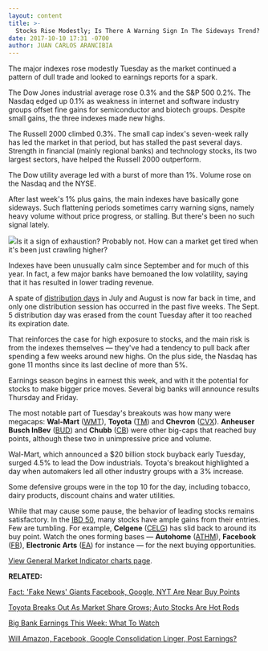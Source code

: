 ```yaml
---
layout: content
title: >-
  Stocks Rise Modestly; Is There A Warning Sign In The Sideways Trend?
date: 2017-10-10 17:31 -0700
author: JUAN CARLOS ARANCIBIA
---
```






The major indexes rose modestly Tuesday as the market continued a pattern of dull trade and looked to earnings reports for a spark.




The Dow Jones industrial average rose 0.3% and the S&P 500 0.2%. The Nasdaq edged up 0.1% as weakness in internet and software industry groups offset fine gains for semiconductor and biotech groups. Despite small gains, the three indexes made new highs.


The Russell 2000 climbed 0.3%. The small cap index's seven-week rally has led the market in that period, but has stalled the past several days. Strength in financial (mainly regional banks) and technology stocks, its two largest sectors, have helped the Russell 2000 outperform.


The Dow utility average led with a burst of more than 1%. Volume rose on the Nasdaq and the NYSE.


After last week's 1% plus gains, the main indexes have basically gone sideways. Such flattening periods sometimes carry warning signs, namely heavy volume without price progress, or stalling. But there's been no such signal lately.


![](https://www.investors.com/wp-content/uploads/2017/10/MP101017-201x300.png)Is it a sign of exhaustion? Probably not. How can a market get tired when it's been just crawling higher?


Indexes have been unusually calm since September and for much of this year. In fact, a few major banks have bemoaned the low volatility, saying that it has resulted in lower trading revenue.


A spate of [distribution days](https://www.investors.com/ibd-university/market-timing/market-tops/) in July and August is now far back in time, and only one distribution session has occurred in the past five weeks. The Sept. 5 distribution day was erased from the count Tuesday after it too reached its expiration date.


That reinforces the case for high exposure to stocks, and the main risk is from the indexes themselves — they've had a tendency to pull back after spending a few weeks around new highs. On the plus side, the Nasdaq has gone 11 months since its last decline of more than 5%.


Earnings season begins in earnest this week, and with it the potential for stocks to make bigger price moves. Several big banks will announce results Thursday and Friday.


The most notable part of Tuesday's breakouts was how many were megacaps: **Wal-Mart** ([WMT](https://research.investors.com/quote.aspx?symbol=WMT)), **Toyota** ([TM](https://research.investors.com/quote.aspx?symbol=TM)) and **Chevron** ([CVX](https://research.investors.com/quote.aspx?symbol=CVX)). **Anheuser Busch InBev** ([BUD](https://research.investors.com/quote.aspx?symbol=BUD)) and **Chubb** ([CB](https://research.investors.com/quote.aspx?symbol=CB)) were other big-caps that reached buy points, although these two in unimpressive price and volume.


Wal-Mart, which announced a $20 billion stock buyback early Tuesday, surged 4.5% to lead the Dow industrials. Toyota's breakout highlighted a day when automakers led all other industry groups with a 3% increase.


Some defensive groups were in the top 10 for the day, including tobacco, dairy products, discount chains and water utilities.


While that may cause some pause, the behavior of leading stocks remains satisfactory. In the [IBD 50](http://research.investors.com/stock-lists/ibd-50/), many stocks have ample gains from their entries. Few are tumbling. For example, **Celgene** ([CELG](https://research.investors.com/quote.aspx?symbol=CELG)) has slid back to around its buy point. Watch the ones forming bases — **Autohome** ([ATHM](https://research.investors.com/quote.aspx?symbol=ATHM)), **Facebook** ([FB](https://research.investors.com/quote.aspx?symbol=FB)), **Electronic Arts** ([EA](https://research.investors.com/quote.aspx?symbol=EA)) for instance — for the next buying opportunities.


[View General Market Indicator charts page](https://www.investors.com/wp-content/uploads/2017/10/IBD1010152503GMI.pdf).


**RELATED:**


[Fact: 'Fake News' Giants Facebook, Google, NYT Are Near Buy Points](https://www.investors.com/market-trend/stock-market-today/fact-fake-news-giants-facebook-google-nyt-are-near-buy-points/)


[Toyota Breaks Out As Market Share Grows; Auto Stocks Are Hot Rods](https://www.investors.com/news/toyota-breaks-out-as-market-share-grows-auto-stocks-are-hot-rods/)


[Big Bank Earnings This Week: What To Watch](https://www.investors.com/news/big-bank-earnings-this-week-what-to-watch/)


[Will Amazon, Facebook, Google Consolidation Linger, Post Earnings?](https://www.investors.com/news/technology/will-amazon-facebook-google-consolidation-linger-post-earnings/)




